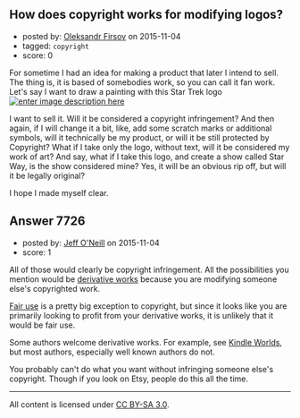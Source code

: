 ## How does copyright works for modifying logos?

- posted by: [Oleksandr Firsov](https://stackexchange.com/users/3495819/oleksandr-firsov) on 2015-11-04
- tagged: `copyright`
- score: 0

For sometime I had an idea for making a product that later I intend to sell. The thing is, it is based of somebodies work, so you can call it fan work. Let's say I want to draw a painting with this Star Trek logo [![enter image description here][1]][1]

I want to sell it. Will it be considered a copyright infringement? And then again, if I will change it a bit, like, add some scratch marks or additional symbols, will it technically be my product, or will it be still protected by Copyright? What if I take only the logo, without text, will it be considered my work of art? And say, what if I take this logo, and create a show called Star Way, is the show considered mine? Yes, it will be an obvious rip off, but will it be legally original?

I hope I made myself clear. 


  [1]: http://i.stack.imgur.com/nYuAs.jpg


## Answer 7726

- posted by: [Jeff O'Neill](https://stackexchange.com/users/46273/jeff-o-neill) on 2015-11-04
- score: 1

<p>All of those would clearly be copyright infringement.  All the possibilities you mention would be <a href="https://en.wikipedia.org/wiki/Derivative_work" rel="nofollow">derivative works</a> because you are modifying someone else's copyrighted work.</p>

<p><a href="https://en.wikipedia.org/wiki/Fair_use" rel="nofollow">Fair use</a> is a pretty big exception to copyright, but since it looks like you are primarily looking to profit from your derivative works, it is unlikely that it would be fair use.</p>

<p>Some authors welcome derivative works.  For example, see <a href="https://kindleworlds.amazon.com/" rel="nofollow">Kindle Worlds</a>, but most authors, especially well known authors do not.</p>

<p>You probably can't do what you want without infringing someone else's copyright.  Though if you look on Etsy, people do this all the time.</p>




---

All content is licensed under [CC BY-SA 3.0](https://creativecommons.org/licenses/by-sa/3.0/).
